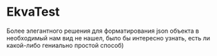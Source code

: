 # EkvaTest

Более элегантного решения для форматирования json объекта в необходимый нам вид не нашел,
было бы интересно узнать, есть ли какой-либо гениально простой способ)
